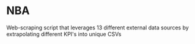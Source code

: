 # NBA
Web-scraping script that leverages 13 different external data sources by extrapolating different KPI's into unique CSVs

